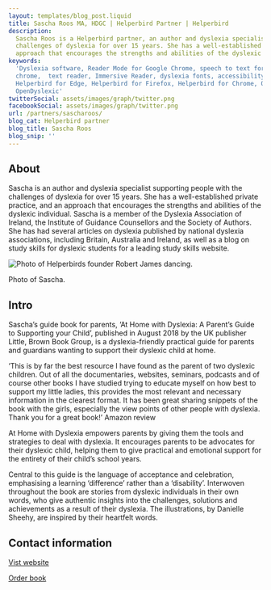 ```yaml
---
layout: templates/blog_post.liquid
title: Sascha Roos MA, HDGC | Helperbird Partner | Helperbird
description:
  Sascha Roos is a Helperbird partner, an author and dyslexia specialist supporting people with the
  challenges of dyslexia for over 15 years. She has a well-established private practice, and an
  approach that encourages the strengths and abilities of the dyslexic individual.
keywords:
  'Dyslexia software, Reader Mode for Google Chrome, speech to text for chrome, Text to speech for
  chrome,  text reader, Immersive Reader, dyslexia fonts, accessibility software, dyslexia software,
  Helperbird for Edge, Helperbird for Firefox, Helperbird for Chrome, Opendyslexic for Chrome,
  OpenDyslexic'
twitterSocial: assets/images/graph/twitter.png
facebookSocial: assets/images/graph/twitter.png
url: /partners/sascharoos/
blog_cat: Helperbird partner
blog_title: Sascha Roos
blog_snip: ''
---
```


## About

Sascha is an author and dyslexia specialist supporting people with the challenges of dyslexia for
over 15 years. She has a well-established private practice, and an approach that encourages the
strengths and abilities of the dyslexic individual. Sascha is a member of the Dyslexia Association
of Ireland, the Institute of Guidance Counsellors and the Society of Authors. She has had several
articles on dyslexia published by national dyslexia associations, including Britain, Australia and
Ireland, as well as a blog on study skills for dyslexic students for a leading study skills website.

![Photo of Helperbirds founder Robert James dancing.](http://dyslexiasupport.ie/wp-content/uploads/2020/03/20181006_134701-703x1024.jpg)

Photo of Sascha.

## Intro

Sascha’s guide book for parents, ‘At Home with Dyslexia: A Parent’s Guide to Supporting your Child’,
published in August 2018 by the UK publisher Little, Brown Book Group, is a dyslexia-friendly
practical guide for parents and guardians wanting to support their dyslexic child at home.

‘This is by far the best resource I have found as the parent of two dyslexic children. Out of all
the documentaries, websites, seminars, podcasts and of course other books I have studied trying to
educate myself on how best to support my little ladies, this provides the most relevant and
necessary information in the clearest format. It has been great sharing snippets of the book with
the girls, especially the view points of other people with dyslexia. Thank you for a great book!’
Amazon review

At Home with Dyslexia empowers parents by giving them the tools and strategies to deal with
dyslexia. It encourages parents to be advocates for their dyslexic child, helping them to give
practical and emotional support for the entirety of their child’s school years.

Central to this guide is the language of acceptance and celebration, emphasising a learning
‘difference’ rather than a ‘disability’. Interwoven throughout the book are stories from dyslexic
individuals in their own words, who give authentic insights into the challenges, solutions and
achievements as a result of their dyslexia. The illustrations, by Danielle Sheehy, are inspired by
their heartfelt words.

## Contact information

[Vist website](http://dyslexiasupport.ie/about/)

[Order book](https://www.amazon.co.uk/dp/1472140656/ref=cm_sw_r_cp_ep_dp_cYdHAbQ4ZZRQ1)
